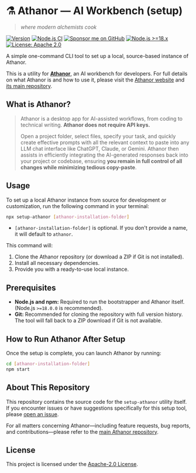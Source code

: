 # ⚗️ Athanor — AI Workbench (setup)

> _where modern alchemists cook_

[![Version](https://img.shields.io/github/package-json/v/lacerbi/setup-athanor?label=Version)](https://github.com/lacerbi/athanor)
[![Node.js CI](https://github.com/lacerbi/setup-athanor/actions/workflows/ci.yml/badge.svg)](https://github.com/lacerbi/setup-athanor/actions/workflows/ci.yml)
[![Sponsor me on GitHub](https://img.shields.io/badge/Sponsor-%E2%9D%A4-%23db61a2.svg?logo=GitHub)](https://github.com/sponsors/lacerbi)
[![Node.js >=18.x](https://img.shields.io/badge/Node.js-%3E%3D18.x-brightgreen)](https://nodejs.org/)
[![License: Apache 2.0](https://img.shields.io/badge/License-Apache%202.0-blue.svg)](https://opensource.org/licenses/Apache-2.0)

A simple one-command CLI tool to set up a local, source-based instance of Athanor.

This is a utility for **[Athanor](https://athanor.works/)**, an AI workbench for developers. For full details on what Athanor is and how to use it, please visit the [Athanor website](https://athanor.works/) and [its main repository](https://github.com/lacerbi/athanor).

## What is Athanor?

> Athanor is a desktop app for AI-assisted workflows, from coding to technical writing. **Athanor does not require API keys.**
>
> Open a project folder, select files, specify your task, and quickly create effective prompts with all the relevant context to paste into any LLM chat interface like ChatGPT, Claude, or Gemini. Athanor then assists in efficiently integrating the AI-generated responses back into your project or codebase, ensuring **you remain in full control of all changes while minimizing tedious copy-paste**.

## Usage

To set up a local Athanor instance from source for development or customization, run the following command in your terminal:

```bash
npx setup-athanor [athanor-installation-folder]
```

- `[athanor-installation-folder]` is optional. If you don't provide a name, it will default to `athanor`.

This command will:

1.  Clone the Athanor repository (or download a ZIP if Git is not installed).
2.  Install all necessary dependencies.
3.  Provide you with a ready-to-use local instance.

## Prerequisites

- **Node.js and npm:** Required to run the bootstrapper and Athanor itself. (Node.js `>=18.0.0` is recommended).
- **Git:** Recommended for cloning the repository with full version history. The tool will fall back to a ZIP download if Git is not available.

## How to Run Athanor After Setup

Once the setup is complete, you can launch Athanor by running:

```bash
cd [athanor-installation-folder]
npm start
```

## About This Repository

This repository contains the source code for the `setup-athanor` utility itself. If you encounter issues or have suggestions specifically for this setup tool, please [open an issue](https://github.com/lacerbi/setup-athanor/issues).

For all matters concerning Athanor—including feature requests, bug reports, and contributions—please refer to the [main Athanor repository](https://github.com/lacerbi/athanor).

## License

This project is licensed under the [Apache-2.0 License](LICENSE).
